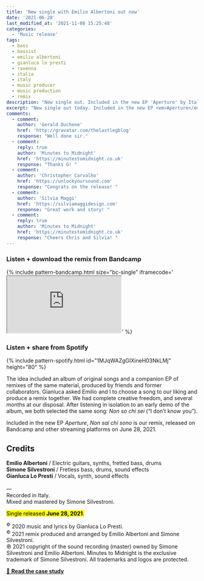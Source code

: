 ```yaml
---
title: 'New single with Emilio Albertoni out now'
date: '2021-06-28'
last_modified_at: '2021-11-08 15:25:48'
categories: 
  - 'Music release'
tags:
  - bass
  - bassist
  - emilio albertoni
  - gianluca lo presti
  - ravenna
  - italia
  - italy
  - music producer
  - music production
  - remix
description: "New single out. Included in the new EP 'Aperture' by Italian artist Nevica, 'Non sai chi sono' is the remix by Emilio Albertoni and Minutes to Midnight."
excerpt: "New single out today. Included in the new EP <em>Aperture</em>, <em>Non sai chi sono</em> is the remix of an original song by Italian artist and producer Nevica, aka Gianluca Lo Presti."
comments:
  - comment:
    author: 'Gerald Duchene'
    href: 'http://gravatar.com/thelastlegblog'
    response: "Well done sir."
  - comment:
    reply: true
    author: 'Minutes to Midnight'
    href: 'https://minutestomidnight.co.uk'
    response: "Thanks G! "
  - comment:
    author: 'Christopher Carvalho'
    href: 'https://unlockyoursound.com'
    response: "Congrats on the release! "
  - comment:
    author: 'Silvia Maggi'
    href: 'https://silviamaggidesign.com'
    response: "Great work and story! "
  - comment:
    reply: true
    author: 'Minutes to Midnight'
    href: 'https://minutestomidnight.co.uk'
    response: "Cheers Chris and Silvia! "
---
```

### Listen + download the remix from Bandcamp

{% include pattern-bandcamp.html size="bc-single" iframecode='<iframe src="https://bandcamp.com/EmbeddedPlayer/track=2164870187/size=large/bgcol=ffffff/linkcol=0687f5/tracklist=false/artwork=small/transparent=true/" seamless><a href="https://music.minutestomidnight.co.uk/track/non-sai-chi-sono-remix">Non sai chi sono (remix) by Minutes to Midnight + Emilio Albertoni</a></iframe>' %}

### Listen + share from Spotify

{% include pattern-spotify.html id="1MJqWAZgGIXineH03NkLMj" height="80" %}

The idea included an album of original songs and a companion EP of remixes of the same material, produced by friends and former collaborators. Gianluca asked Emilio and I to choose a song to our liking and produce a remix together. We had complete creative freedom, and several months at our disposal. After listening in isolation to an early demo of the album, we both selected the same song: *Non so chi sei* (“I don’t know you”).

Included in the new EP *Aperture*, *Non sai chi sono* is our remix, released on Bandcamp and other streaming platforms on June 28, 2021.

## Credits

**Emilio Albertoni** / Electric guitars, synths, fretted bass, drums  
**Simone Silvestroni** / Fretless bass, drums, sound effects  
**Gianluca Lo Presti** / Vocals, synth, sound effects  
<br>
—  
Recorded in Italy.  
Mixed and mastered by Simone Silvestroni.

<p class="detached"><mark class="m2m-highlight small">Single released <strong>June 28, 2021</strong>.</mark></p>

<p class="detached small">
  <sup>&copy;</sup> 2020 music and lyrics by Gianluca Lo Presti.<br>
  <sup>&copy;</sup> 2021 remix produced and arranged by Emilio Albertoni and Simone Silvestroni.<br>
  &copysr; 2021 copyright of the sound recording (master) owned by Simone Silvestroni and Emilio Albertoni. Minutes to Midnight is the exclusive trademark of Simone Silvestroni. All trademarks and logos are protected.
</p>

<div class="text-center my-5 py-3">
  <a class="btn btn-lg btn-m2m btn-m2m-cta py-3 px-4 fw-bold" href="/work/sound-design/non-sai-chi-sono/" title="Read the case study"><span class="text-uppercase fs-4">🔗 <strong class="d-inline-block ms-1">Read the case study</strong></span></a>
</div>